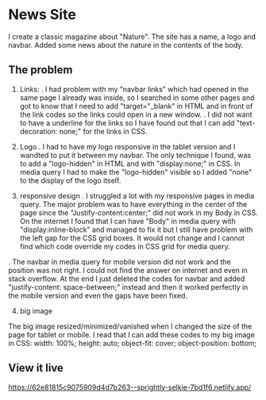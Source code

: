 # News Site

I create a classic magazine about "Nature". The site has a name, a logo and navbar. Added some news about the nature in the contents of the body.

## The problem

1. Links:
. I had problem with my "navbar links" which had opened in the same page I already was inside, so I searched in some other pages and got to know that I need to add  "target="_blank" in HTML and in front of the link codes so the links could open in a new window.
. I did not want to have a underline for the links so I have found out that I can add "text-decoration: none;" for the links in CSS.

2. Logo
. I had to have my logo responsive in the tablet version and I wandted to put it between my navbar. The only technique I found, was to add a "logo-hidden" in HTML and with "display:none;" in CSS. In media query I had to make the "logo-hidden" visible so I added "none" to the display of the logo itself.

3. responsive design
. I struggled a lot with my responsive pages in media query. The major problem was to have everything in the center of the page since the "Justify-content:center;" did not work in my Body in CSS. On the internet I found that I can have  "Body" in media query with "display:inline-block" and managed to fix it but I still have problem with the left gap for the CSS grid boxes. It would not change and I cannot find which code override my codes in CSS grid for media query.

. The navbar in media query for mobile version did not work and the position was not right. I could not find the answer on internet and even in stack overflow. At the end I just deleted the codes for navbar and added "justify-content: space-between;" instead and then it worked perfectly in the mobile version and even the gaps have been fixed.

4. big image

The big image resized/minimized/vanished when I changed the size of the page for tablet or mobile. I read that I can add these codes to my big image in CSS: 
    width: 100%;
    height: auto;
    object-fit: cover;
    object-position: bottom;

## View it live
https://62e81815c9075909d4d7b263--sprightly-selkie-7bd1f6.netlify.app/
